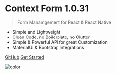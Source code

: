 # Context Form 1.0.31

> Form Manamgement for React & React Native

* Simple and Lightweight
* Clean Code, no Boilerplate, no Clutter
* Simple & Powerful API for great Customization
* MaterialUI & Bootstrap Integrations

[GitHub](https://github.com/context-form/context-form/) [Get Started](./)

![color](https://github.com/Youshido/context-form/tree/b995c49ca88e4ad360ccf6ac93f32989f4ed9f8c/docs/#f0fff0)


